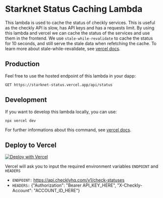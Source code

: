 # Starknet Status Caching Lambda

This lambda is used to cache the status of checkly services. This is useful as the checkly API is slow, has API keys and has a requests limit.
By using this lambda and vercel we can cache the status of the services and use them in the frontend.
We use `stale-while-revalidate` to cache the status for 10 seconds, and still serve the stale data when refetching the cache. To learn more about stale-while-revalidate, see [vercel docs](https://vercel.com/docs/concepts/edge-network/caching#stale-while-revalidate).

## Production

Feel free to use the hosted endpoint of this lambda in your dapp:

```
GET https://starknet-status.vercel.app/api/status
```

## Development

If you want to develop this lambda locally, you can use:

```
npx vercel dev
```

For further informations about this command, see [vercel docs](https://vercel.com/docs/cli#commands/dev).

## Deploy to Vercel

[![Deploy with Vercel](https://vercel.com/button)](https://vercel.com/new/clone?repository-url=https%3A%2F%2Fgithub.com%2Fargentlabs%2Fstarknet-status-lambda&env=ENDPOINT,HEADERS&envDescription=ENDPOINT%20EXAMPLE%3A%20https%3A%2F%2Fapi.checklyhq.com%2Fv1%2Fcheck-statuses%20HEADER%20EXAMPLE%3A%20%7B%22Authorization%22%3A%20%22Bearer%20API_KEY_HERE%22%2C%20%22X-Checkly-Account%22%3A%20%22ACCOUNT_ID_HERE%22%7D)

Vercel will ask you to input the required environment variables `ENDPOINT` and `HEADERS`

- `ENDPOINT:` https://api.checklyhq.com/v1/check-statuses
- `HEADERS:` {"Authorization": "Bearer API_KEY_HERE", "X-Checkly-Account": "ACCOUNT_ID_HERE"}
